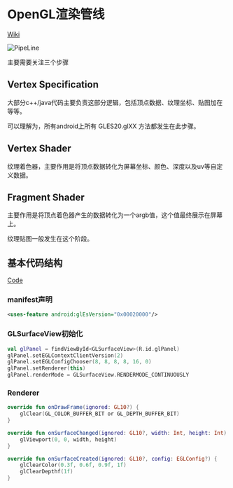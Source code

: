 # OpenGL渲染管线


[Wiki](https://www.khronos.org/opengl/wiki/Rendering_Pipeline_Overview)

![PipeLine](https://cdn.rawgit.com/afpro/OpenGLTutorial/bff4a4ad/imgs/RenderingPipeline.png)

主要需要关注三个步骤

## Vertex Specification

大部分c++/java代码主要负责这部分逻辑，包括顶点数据、纹理坐标、贴图加在等等。

可以理解为，所有android上所有 GLES20.glXX 方法都发生在此步骤。

## Vertex Shader

纹理着色器，主要作用是将顶点数据转化为屏幕坐标、颜色、深度以及uv等自定义数据。

## Fragment Shader

主要作用是将顶点着色器产生的数据转化为一个argb值，这个值最终展示在屏幕上。

纹理贴图一般发生在这个阶段。

## 基本代码结构

[Code](https://github.com/afpro/OpenGLTutorial/tree/b6fb881842fdce149080388c20d5d3da3ac1ad94/code)

### manifest声明

```xml
<uses-feature android:glEsVersion="0x00020000"/>
```

### GLSurfaceView初始化

```kotlin
val glPanel = findViewById<GLSurfaceView>(R.id.glPanel)
glPanel.setEGLContextClientVersion(2)
glPanel.setEGLConfigChooser(8, 8, 8, 8, 16, 0)
glPanel.setRenderer(this)
glPanel.renderMode = GLSurfaceView.RENDERMODE_CONTINUOUSLY
```

### Renderer

```kotlin
override fun onDrawFrame(ignored: GL10?) {
    glClear(GL_COLOR_BUFFER_BIT or GL_DEPTH_BUFFER_BIT)
}

override fun onSurfaceChanged(ignored: GL10?, width: Int, height: Int) {
    glViewport(0, 0, width, height)
}

override fun onSurfaceCreated(ignored: GL10?, config: EGLConfig?) {
    glClearColor(0.3f, 0.6f, 0.9f, 1f)
    glClearDepthf(1f)
}
```
